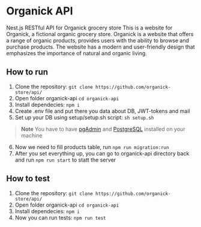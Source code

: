 # Organick API

Nest.js RESTful API for Organick grocery store This is a website for Organick, a fictional organic grocery store. Organick is a website that offers a range of organic products, provides users with the ability to browse and purchase products. The website has a modern and user-friendly design that emphasizes the importance of natural and organic living.

## How to run

1. Clone the repository: ```git clone https://github.com/organick-store/api/```
2. Open folder organick-api ```cd organick-api```
3. Install dependecies: ```npm i```
4. Create .env file and put there you data about DB, JWT-tokens and mail
5. Set up your DB using setup/setup.sh script: ```sh setup.sh```
>**Note** You have to have [pgAdmin](https://www.pgadmin.org/) and [PostgreSQL](https://www.postgresql.org/) installed on your machine
6. Now we need to fill products table, run ```npm run migration:run```
7. After you set everything up, you can go to organick-api directory back and run ```npm run start``` to statt the server

## How to test

1. Clone the repository: ```git clone https://github.com/organick-store/api/```
2. Open folder organick-api ```cd organick-api```
3. Install dependecies: ```npm i```
4. Now you can run tests: ```npm run test```

